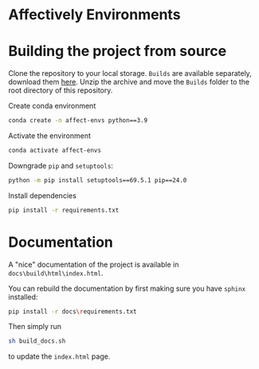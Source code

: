 # Affectively Environments

# Building the project from source
Clone the repository to your local storage. `Builds` are available separately, download them [here](https://drive.google.com/file/d/1hoNjlVUj9Yh7vacSjnwM7_iaXFChlK1d/view?usp=sharing). Unzip the archive and move the `Builds` folder to the root directory of this repository. 

Create conda environment
```bash
conda create -n affect-envs python==3.9
```
Activate the environment
```bash
conda activate affect-envs
```
Downgrade `pip` and `setuptools`:
```bash
python -m pip install setuptools==69.5.1 pip==24.0
```
Install dependencies
```bash
pip install -r requirements.txt
```

# Documentation
A "nice" documentation of the project is available in `docs\build\html\index.html`.

You can rebuild the documentation by first making sure you have `sphinx` installed:
```bash
pip install -r docs\requirements.txt
```
Then simply run
```bash
sh build_docs.sh
```
to update the `index.html` page.
